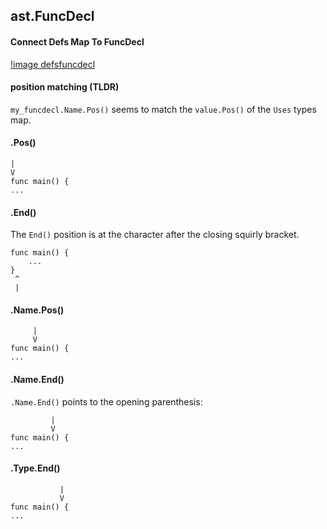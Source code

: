 ## ast.FuncDecl

#### Connect Defs Map To FuncDecl

[!image defsfuncdecl](./graphs/defs_key_and_funcdecl_name.svg)

#### position matching (TLDR)

`my_funcdecl.Name.Pos()` seems to match the `value.Pos()` of the `Uses` types map.

#### .Pos()

```
|
V
func main() {
...
```

#### .End()

The `End()` position is at the character after the closing squirly bracket.

```
func main() {
    ...
}
 ^
 |
```

#### .Name.Pos()


```
     |
     V
func main() {
...
```

#### .Name.End()

`.Name.End()` points to the opening parenthesis:
```
         |
         V
func main() {
...
```

#### .Type.End()

```
           |
           V
func main() {
...
```
